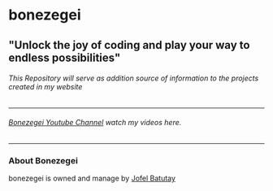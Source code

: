 # bonezegei
## "Unlock the joy of coding and play your way to endless possibilities"

###### This Repository will serve as addition source of information to the projects created in my website

***
###### [Bonezegei Youtube Channel](https://youtube.com/channel/UCZRRuP-U0oWVoQA5-WmQbtA) watch my videos here.
***
### About Bonezegei
bonezegei is owned and manage by [Jofel Batutay](https://www.linkedin.com/in/jofel-batutay-63737415b/)


